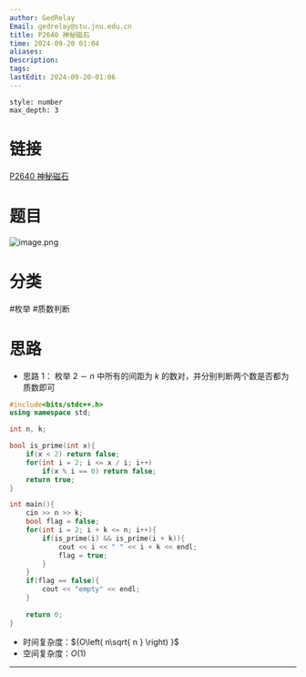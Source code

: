```yaml
---
author: GedRelay
Email: gedrelay@stu.jnu.edu.cn
title: P2640 神秘磁石
time: 2024-09-20 01:04
aliases: 
Description: 
tags: 
lastEdit: 2024-09-20-01:06
---
```


```toc
style: number
max_depth: 3
```

# 链接
[P2640 神秘磁石](https://www.luogu.com.cn/problem/P2640) 

# 题目
![image.png](https://ged-pic-bed.oss-cn-guangzhou.aliyuncs.com/img/202409200104481.png)


# 分类
#枚举 #质数判断 

# 思路
- 思路 1：
枚举 ${2\sim n }$ 中所有的间距为 ${k }$ 的数对，并分别判断两个数是否都为质数即可


```cpp
#include<bits/stdc++.h>
using namespace std;

int n, k;

bool is_prime(int x){
    if(x < 2) return false;
    for(int i = 2; i <= x / i; i++)
        if(x % i == 0) return false;
    return true;
}

int main(){
    cin >> n >> k;
    bool flag = false;
    for(int i = 2; i + k <= n; i++){
        if(is_prime(i) && is_prime(i + k)){
            cout << i << " " << i + k << endl;
            flag = true;
        }
    }
    if(flag == false){
        cout << "empty" << endl;
    }
    
    return 0;
}
```


- 时间复杂度：${O\left( n\sqrt{ n }  \right)  }$ 
- 空间复杂度：${O\left( 1 \right)  }$ 


---

